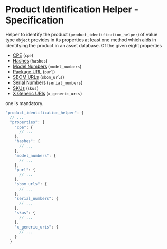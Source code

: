 # Product Identification Helper - Specification

Helper to identify the product (`product_identification_helper`) of value type `object` provides in its properties at least one method which aids in identifying the product in an asset database.
Of the given eight properties

* [CPE](types/full_product_name/product_identification_helper/cpe-spec.en.md) (`cpe`)
* [Hashes](types/full_product_name/product_identification_helper/hashes-spec.en.md) (`hashes`)
* [Model Numbers](types/full_product_name/product_identification_helper/model_numbers-spec.en.md) (`model_numbers`)
* [Package URL](types/full_product_name/product_identification_helper/purl-spec.en.md) (`purl`)
* [SBOM URLs](types/full_product_name/product_identification_helper/sbom_urls-spec.en.md) (`sbom_urls`)
* [Serial Numbers](types/full_product_name/product_identification_helper/serial_numbers-spec.en.md) (`serial_numbers`)
* [SKUs](types/full_product_name/product_identification_helper/skus-spec.en.md) (`skus`)
* [X Generic URIs](types/full_product_name/product_identification_helper/x_generic_uris-spec.en.md) (`x_generic_uris`)

one is mandatory.

```javascript
"product_identification_helper": {
  // ...
  "properties": {
    "cpe": {
      // ...
    },
    "hashes": {
      // ...
    },
    "model_numbers": {
      // ...
    },
    "purl": {
      // ...
    },
    "sbom_urls": {
      // ...
    },
    "serial_numbers": {
      // ...
    },
    "skus": {
      // ...
    },
    "x_generic_uris": {
      // ...
    }
  }
```
